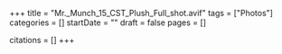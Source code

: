 +++
title = "Mr._Munch_15_CST_Plush_Full_shot.avif"
tags = ["Photos"]
categories = []
startDate = ""
draft = false
pages = []

citations = []
+++

